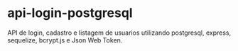 # api-login-postgresql

API  de login, cadastro e listagem de usuarios utilizando postgresql, express, sequelize, bcrypt.js e Json Web Token.
